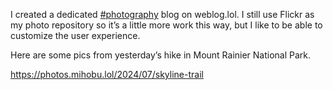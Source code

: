 I created a dedicated [\#<span>photography</span>](https://social.lol/tags/photography) blog on weblog.lol. I still use Flickr as my photo repository so it’s a little more work this way, but I like to be able to customize the user experience.

Here are some pics from yesterday’s hike in Mount Rainier National Park.

[<span class="invisible">https://</span><span class="ellipsis">photos.mihobu.lol/2024/07/skyl</span><span class="invisible">ine-trail</span>](https://photos.mihobu.lol/2024/07/skyline-trail)